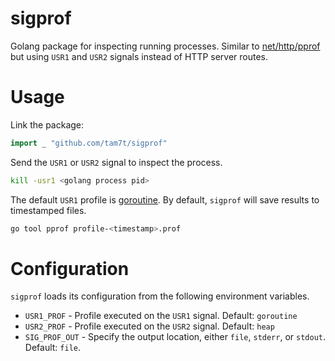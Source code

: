 # sigprof
Golang package for inspecting running processes. Similar to [net/http/pprof](https://golang.org/pkg/net/http/pprof/) but using `USR1` and `USR2` signals instead of HTTP server routes.

# Usage
Link the package:

```go
import _ "github.com/tam7t/sigprof"
```

Send the `USR1` or `USR2` signal to inspect the process.

```bash
kill -usr1 <golang process pid>
```

The default `USR1` profile is [goroutine](https://golang.org/pkg/runtime/pprof/#Profile). By default, `sigprof` will save results to timestamped files.

```bash
go tool pprof profile-<timestamp>.prof
```

# Configuration

`sigprof` loads its configuration from the following environment variables.

* `USR1_PROF` - Profile executed on the `USR1` signal. Default: `goroutine`
* `USR2_PROF` - Profile executed on the `USR2` signal. Default: `heap`
* `SIG_PROF_OUT` - Specify the output location, either `file`, `stderr`, or
  `stdout`. Default: `file`.

